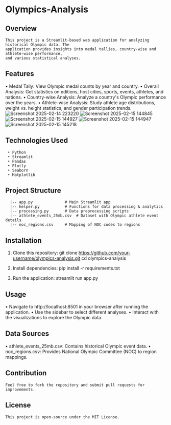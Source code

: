 # Olympics-Analysis

## Overview 
    This project is a Streamlit-based web application for analyzing historical Olympic data. The 
    application provides insights into medal tallies, country-wise and athlete-wise performance, 
    and various statistical analyses.

## Features 
   • Medal Tally: View Olympic medal counts by year and country.
   • Overall Analysis: Get statistics on editions, host cities, sports, events, athletes, and nations.
   • Country-wise Analysis: Analyze a country's Olympic performance over the years.
   • Athlete-wise Analysis: Study athlete age distributions, weight vs. height statistics, and gender participation trends.
   ![Screenshot 2025-02-14 223220](https://github.com/user-attachments/assets/c0a59383-229e-4684-84f1-930e7dfbfdfe)
   ![Screenshot 2025-02-15 144845](https://github.com/user-attachments/assets/6dc42243-c3e4-4d80-9e46-bd9d3539de76)
   ![Screenshot 2025-02-15 144927](https://github.com/user-attachments/assets/05b61a20-89f3-466a-9a7c-96bf3f3cc96e)
   ![Screenshot 2025-02-15 144947](https://github.com/user-attachments/assets/f6b9630c-cde4-42eb-80d2-86261ef88c0b)
   ![Screenshot 2025-02-15 145218](https://github.com/user-attachments/assets/399be661-2714-430c-9b7a-d17ef5d45ed2)





    
## Technologies Used
     • Python
     • Streamlit
     • Pandas
     • Plotly
     • Seaborn
     • Matplotlib

## Project Structure
      |-- app.py              # Main Streamlit app
      |-- helper.py           # Functions for data processing & analytics
      |-- processing.py       # Data preprocessing scripts
      |-- athlete_events_25mb.csv  # Dataset with Olympic athlete event details
      |-- noc_regions.csv     # Mapping of NOC codes to regions

## Installation
   1. Clone this repository:
       git clone https://github.com/your-username/olympics-analysis.git cd olympics-analysis

   2. Install dependencies:
        pip install -r requirements.txt

   3. Run the application:
        streamlit run app.py

## Usage
   • Navigate to http://localhost:8501 in your browser after running the application.
   • Use the sidebar to select different analyses.
   • Interact with the visualizations to explore the Olympic data.

## Data Sources
   • athlete_events_25mb.csv: Contains historical Olympic event data.
   • noc_regions.csv: Provides National Olympic Committee (NOC) to region mappings.

## Contribution
    Feel free to fork the repository and submit pull requests for improvements.
## License
    This project is open-source under the MIT License.



      
